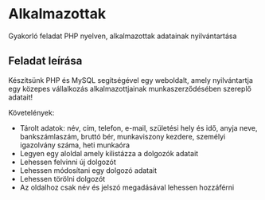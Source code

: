 # Alkalmazottak
Gyakorló feladat PHP nyelven, alkalmazottak adatainak nyilvántartása

## Feladat leírása
Készítsünk PHP és MySQL segítségével egy weboldalt, amely nyilvántartja egy közepes vállalkozás alkalmazottjainak munkaszerződésében szereplő adatait!

Követelények:
* Tárolt adatok: név, cím, telefon, e-mail, születési hely és idő, anyja neve, bankszámlaszám, bruttó bér, munkaviszony kezdere, személyi igazolvány száma, heti munkaóra
* Legyen egy aloldal amely kilistázza a dolgozók adatait
* Lehessen felvinni új dolgozót
* Lehessen módosítani egy dolgozó adatait
* Lehessen törölni dolgozót
* Az oldalhoz csak név és jelszó megadásával lehessen hozzáférni
